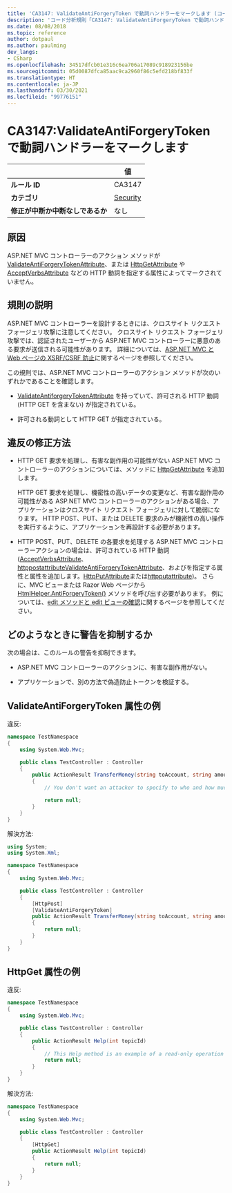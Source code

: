 ```yaml
---
title: 'CA3147: ValidateAntiForgeryToken で動詞ハンドラーをマークします (コード分析)'
description: 'コード分析規則「CA3147: ValidateAntiForgeryToken で動詞ハンドラーをマークします」について'
ms.date: 08/08/2018
ms.topic: reference
author: dotpaul
ms.author: paulming
dev_langs:
- CSharp
ms.openlocfilehash: 34517dfcb01e316c6ea706a17089c918923156be
ms.sourcegitcommit: 05d0087dfca85aac9ca2960f86c5efd218bf833f
ms.translationtype: HT
ms.contentlocale: ja-JP
ms.lasthandoff: 03/30/2021
ms.locfileid: "99776151"
---
```

# <a name="ca3147-mark-verb-handlers-with-validateantiforgerytoken"></a>CA3147:ValidateAntiForgeryToken で動詞ハンドラーをマークします

| | 値 |
|-|-|
| **ルール ID** |CA3147|
| **カテゴリ** |[Security](security-warnings.md)|
| **修正が中断か中断なしであるか** |なし|

## <a name="cause"></a>原因

ASP.NET MVC コントローラーのアクション メソッドが [ValidateAntiForgeryTokenAttribute](/previous-versions/aspnet/dd492108(v=vs.118))、または [HttpGetAttribute](/previous-versions/aspnet/ee470993(v%3dvs.118)) や [AcceptVerbsAttribute](/previous-versions/aspnet/dd470553%28v%3dvs.118%29) などの HTTP 動詞を指定する属性によってマークされていません。

## <a name="rule-description"></a>規則の説明

ASP.NET MVC コントローラーを設計するときには、クロスサイト リクエスト フォージェリ攻撃に注意してください。 クロスサイト リクエスト フォージェリ攻撃では、認証されたユーザーから ASP.NET MVC コントローラーに悪意のある要求が送信される可能性があります。 詳細については、[ASP.NET MVC と Web ページの XSRF/CSRF 防止](/aspnet/mvc/overview/security/xsrfcsrf-prevention-in-aspnet-mvc-and-web-pages)に関するページを参照してください。

この規則では、ASP.NET MVC コントローラーのアクション メソッドが次のいずれかであることを確認します。

- [ValidateAntiforgeryTokenAttribute](/previous-versions/aspnet/dd492108%28v%3dvs.118%29) を持っていて、許可される HTTP 動詞 (HTTP GET を含まない) が指定されている。

- 許可される動詞として HTTP GET が指定されている。

## <a name="how-to-fix-violations"></a>違反の修正方法

- HTTP GET 要求を処理し、有害な副作用の可能性がない ASP.NET MVC コントローラーのアクションについては、メソッドに [HttpGetAttribute](/previous-versions/aspnet/ee470993%28v%3dvs.118%29) を追加します。

  HTTP GET 要求を処理し、機密性の高いデータの変更など、有害な副作用の可能性がある ASP.NET MVC コントローラーのアクションがある場合、アプリケーションはクロスサイト リクエスト フォージェリに対して脆弱になります。  HTTP POST、PUT、または DELETE 要求のみが機密性の高い操作を実行するように、アプリケーションを再設計する必要があります。

- HTTP POST、PUT、DELETE の各要求を処理する ASP.NET MVC コントローラーアクションの場合は、許可されている HTTP 動詞 ([AcceptVerbsAttribute](/previous-versions/aspnet/dd470553%28v%3dvs.118%29)、 [httppostattribute](/previous-versions/aspnet/ee264023%28v%3dvs.118%29)[ValidateAntiForgeryTokenAttribute](/previous-versions/aspnet/dd492108(v=vs.118))、およびを指定する属性と属性を追加します。[HttpPutAttribute](/previous-versions/aspnet/ee470909%28v%3dvs.118%29)または[httpputattribute](/previous-versions/aspnet/ee470917%28v%3dvs.118%29))。 さらに、MVC ビューまたは Razor Web ページから [HtmlHelper.AntiForgeryToken()](/previous-versions/aspnet/dd504812%28v%3dvs.118%29) メソッドを呼び出す必要があります。 例については、[edit メソッドと edit ビューの確認](/aspnet/mvc/overview/getting-started/introduction/examining-the-edit-methods-and-edit-view)に関するページを参照してください。

## <a name="when-to-suppress-warnings"></a>どのようなときに警告を抑制するか

次の場合は、このルールの警告を抑制できます。

- ASP.NET MVC コントローラーのアクションに、有害な副作用がない。

- アプリケーションで、別の方法で偽造防止トークンを検証する。

## <a name="validateantiforgerytoken-attribute-example"></a>ValidateAntiForgeryToken 属性の例

違反:

```csharp
namespace TestNamespace
{
    using System.Web.Mvc;

    public class TestController : Controller
    {
        public ActionResult TransferMoney(string toAccount, string amount)
        {
            // You don't want an attacker to specify to who and how much money to transfer.

            return null;
        }
    }
}
```

解決方法:

```csharp
using System;
using System.Xml;

namespace TestNamespace
{
    using System.Web.Mvc;

    public class TestController : Controller
    {
        [HttpPost]
        [ValidateAntiForgeryToken]
        public ActionResult TransferMoney(string toAccount, string amount)
        {
            return null;
        }
    }
}
```

## <a name="httpget-attribute-example"></a>HttpGet 属性の例

違反:

```csharp
namespace TestNamespace
{
    using System.Web.Mvc;

    public class TestController : Controller
    {
        public ActionResult Help(int topicId)
        {
            // This Help method is an example of a read-only operation with no harmful side effects.
            return null;
        }
    }
}
```

解決方法:

```csharp
namespace TestNamespace
{
    using System.Web.Mvc;

    public class TestController : Controller
    {
        [HttpGet]
        public ActionResult Help(int topicId)
        {
            return null;
        }
    }
}
```
